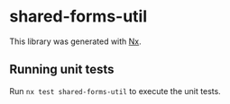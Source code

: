# shared-forms-util

This library was generated with [Nx](https://nx.dev).

## Running unit tests

Run `nx test shared-forms-util` to execute the unit tests.
